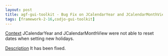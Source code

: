 ```yaml
---
layout: post
title: agf-gui-toolkit - Bug Fix on JCalendarYear and JCalendarMonthView
tags: [framework-2-16,codjo-gui-toolkit]
---
```

<u>Context</u>
JCalendarYear and JCalendarMonthView were not able to reset dates when setting new holidays.

<u>Description</u>
It has been fixed.
